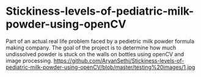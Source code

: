 # Stickiness-levels-of-pediatric-milk-powder-using-openCV
Part of an actual real life problem faced by a pedietric milk powder formula making company. The goal of the project is to determine how much undissolved powder is stuck on the walls on bottles using openCV and image processing.
https://github.com/AryanSethi/Stickiness-levels-of-pediatric-milk-powder-using-openCV/blob/master/testing%20images/1.jpg
